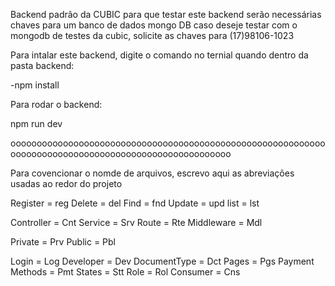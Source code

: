 Backend padrão da CUBIC
para que testar este backend serão necessárias chaves para um banco de dados mongo DB
caso deseje testar com o mongodb de testes da cubic, solicite as chaves para (17)98106-1023

Para intalar este backend, digite o comando no ternial quando dentro da pasta backend:

-npm install

Para rodar o backend:

npm run dev

oooooooooooooooooooooooooooooooooooooooooooooooooooooooooooooooooooooooooooooooooooooooooooooooooooooo

Para covencionar o nomde de arquivos, escrevo aqui as abreviações usadas ao redor do projeto

Register = reg
Delete = del
Find = fnd
Update = upd
list = lst

Controller = Cnt
Service = Srv
Route = Rte
Middleware = Mdl

Private = Prv
Public = Pbl

Login = Log
Developer = Dev
DocumentType = Dct
Pages = Pgs
Payment Methods = Pmt
States = Stt
Role = Rol
Consumer = Cns
